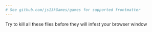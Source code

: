 ```yaml
---
# See github.com/js13kGames/games for supported frontmatter
---
```

Try to kill all these flies before they will infest your browser window